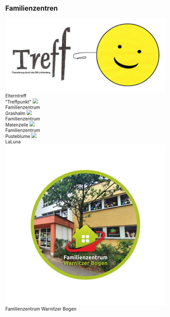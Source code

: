 ## Familienzentren

  <label class="youthclub" onclick="javascript:window.open('Piazza.html', '_self')">
    <img src="images/Piazza/treffpunkt.png"><br><span class="notranslate">Elterntreff<br>"Treffpunkt"</span>
  </label>
  <label class="youthclub" onclick="javascript:window.open('Grashalm.html', '_self')">
    <img src="/Familienzentren/images/Grashalm/logo.png"><br><span class="notranslate">Familienzentrum<br>Grashalm</span>
  </label>
  <label class="youthclub" onclick="javascript:window.open('Matenzeile.html', '_self')">
    <img src="/Familienzentren/images/Matenzeile/logo.jpg"><br><span class="notranslate">Familienzentrum<br>Matenzeile</span>
  </label>
  <label class="youthclub" onclick="javascript:window.open('Pusteblume.html', '_self')">
    <img src="/Familienzentren/images/Pusteblume/logo.png"><br><span class="notranslate">Familienzentrum<br>Pusteblume</span>
  </label>
  <label class="youthclub" onclick="javascript:window.open('LaLuna.html', '_self')">
    <img src="/Familienzentren/images/LaLuna/Logo.jpg"><br><span class="notranslate">LaLuna</span>
  </label>
   <label class="youthclub" onclick="javascript:window.open('FZ WarnitzerBogen.html', '_self')">
    <img src="/Familienzentren/images/FZ Warnitzer Bogen/Logo FZ Warnitzer Bogen.jpg"><br><span class="notranslate">Familienzentrum Warnitzer Bogen</span>

